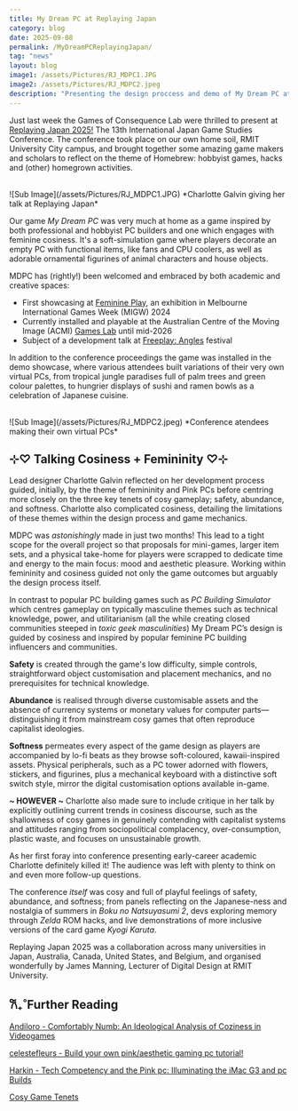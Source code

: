 ```yaml
---
title: My Dream PC at Replaying Japan
category: blog
date: 2025-09-08
permalink: /MyDreamPCReplayingJapan/
tag: "news"
layout: blog
image1: /assets/Pictures/RJ_MDPC1.JPG
image2: /assets/Pictures/RJ_MDPC2.jpeg
description: "Presenting the design proccess and demo of My Dream PC at the 2025 Replaying Japan conference!"
---
```

Just last week the Games of Consequence Lab were thrilled to present at [Replaying Japan 2025!](https://sites.google.com/view/replaying-japan-2025) The 13th International Japan Game Studies Conference. The conference took place on our own home soil, RMIT University City campus, and brought together some amazing game makers and scholars to reflect on the theme of Homebrew: hobbyist games, hacks and (other) homegrown activities.

<br>
![Sub Image](/assets/Pictures/RJ_MDPC1.JPG)
*Charlotte Galvin giving her talk at Replaying Japan*
<br>

Our game _My Dream PC_ was very much at home as a game inspired by both professional and hobbyist PC builders and one which engages with feminine cosiness. It's a soft-simulation game where players decorate an empty PC with functional items, like fans and CPU coolers, as well as adorable ornamental figurines of animal characters and house objects.

MDPC has (rightly!) been welcomed and embraced by both academic and creative spaces:

* First showcasing at [Feminine Play](https://www.feminineplay.org), an exhibition in Melbourne International Games Week (MIGW) 2024
* Currently installed and playable at the Australian Centre of the Moving Image (ACMI) [Games Lab](https://www.acmi.net.au/whats-on/games-lab-presented-by-big-ant-studios/) until mid-2026
* Subject of a development talk at [Freeplay: Angles](https://www.freeplay.net.au/parallels25) festival 

In addition to the conference proceedings the game was installed in the demo showcase, where various attendees built variations of their very own virtual PCs, from tropical jungle paradises full of palm trees and green colour palettes, to hungrier displays of sushi and ramen bowls as a celebration of Japanese cuisine.

<br>
![Sub Image](/assets/Pictures/RJ_MDPC2.jpeg)
*Conference atendees making their own virtual PCs*
<br>

## ⊹♡ Talking Cosiness + Femininity ♡⊹

Lead designer Charlotte Galvin reflected on her development process guided, initially, by the theme of femininity and Pink PCs before centring more closely on the three key tenets of cosy gameplay; safety, abundance, and softness. Charlotte also complicated cosiness, detailing the limitations of these themes within the design process and game mechanics.

MDPC was _astonishingly_ made in just two months! This lead to a tight scope for the overall project so that proposals for mini-games, larger item sets, and a physical take-home for players were scrapped to dedicate time and energy to the main focus: mood and aesthetic pleasure. Working within femininity and cosiness guided not only the game outcomes but arguably the design process itself.

In contrast to popular PC building games such as _PC Building Simulator_ which centres gameplay on typically masculine themes such as technical knowledge, power, and utilitarianism (all the while creating closed communities steeped in _toxic geek masculinities_) My Dream PC’s design is guided by cosiness and inspired by popular feminine PC building influencers and communities.

__Safety__ is created through the game's low difficulty, simple controls, straightforward object customisation and placement mechanics, and no prerequisites for technical knowledge.

__Abundance__ is realised through diverse customisable assets and the absence of currency systems or monetary values for computer parts—distinguishing it from mainstream cosy games that often reproduce capitalist ideologies.

__Softness__ permeates every aspect of the game design as players are accompanied by lo-fi beats as they browse soft-coloured, kawaii-inspired assets. Physical peripherals, such as a PC tower adorned with flowers, stickers, and figurines, plus a mechanical keyboard with a distinctive soft switch style, mirror the digital customisation options available in-game.

__~ HOWEVER ~__ Charlotte also made sure to include critique in her talk by explicitly outlining current trends in cosiness discourse, such as the shallowness of cosy games in genuinely contending with capitalist systems and attitudes ranging from sociopolitical complacency, over-consumption, plastic waste, and focuses on unsustainable growth.

As her first foray into conference presenting early-career academic Charlotte definitely killed it! The audience was left with plenty to think on and even more follow-up questions.

The conference _itself_ was cosy and full of playful feelings of safety, abundance, and softness; from panels reflecting on the Japanese-ness and nostalgia of summers in _Boku no Natsuyasumi 2_, devs exploring memory through _Zelda_ ROM hacks, and live demonstrations of  more inclusive versions of the card game _Kyogi Karuta_.

Replaying Japan 2025 was a collaboration across many universities in Japan, Australia, Canada, United States, and Belgium, and organised wonderfully by James Manning, Lecturer of Digital Design at RMIT University.

## 𐙚₊˚Further Reading

[Andiloro - Comfortably Numb: An Ideological Analysis of Coziness in Videogames](https://www.researchgate.net/publication/380913641_Comfortably_Numb_An_Ideological_Analysis_of_Coziness_in_Videogames)

[celestefleurs - Build your own pink/aesthetic gaming pc tutorial!](https://www.youtube.com/watch?v=Vqk2Bv-820M)

[Harkin - Tech Competency and the Pink pc: Illuminating the iMac G3 and pc Builds](https://www.researchgate.net/publication/383344514_Tech_Competency_and_the_Pink_pc_Illuminating_the_iMac_G3_and_pc_Builds)

[Cosy Game Tenets](https://lostgarden.com/2018/01/24/cozy-games/)